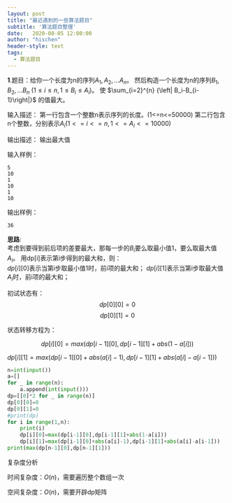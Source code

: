 ```yaml
---
layout: post
title: "最近遇到的一些算法题目"
subtitle: '算法题目整理'
date:   2020-08-05 12:00:00
author: "hischen"
header-style: text
tags:
  - 算法题目
---
```


<head>
    <script src="https://cdn.mathjax.org/mathjax/latest/MathJax.js?config=TeX-AMS-MML_HTMLorMML" type="text/javascript"></script>
    <script type="text/x-mathjax-config">
        MathJax.Hub.Config({
            tex2jax: {
            skipTags: ['script', 'noscript', 'style', 'textarea', 'pre'],
            inlineMath: [['$','$']]
            }
        });
    </script>
    
    
</head>

**1**.题目：给你一个长度为n的序列$A_1,A_2,...A_n$。
然后构造一个长度为n的序列$B_1,B_2,...B_n$ ($1\leq i\leq n,1\leq B_i\leq A_i$)。
使 $\sum_{i=2}^{n} {\left| B_i-B_{i-1}\right|}$ 的值最大。

输入描述：
第一行包含一个整数n表示序列的长度。(1<=n<=50000)
第二行包含n个整数，分别表示$A_i(1<=i<=n,1<=A_i<=10000)$

输出描述：
输出最大值

输入样例： 
``` 
5  
10
1
10
1
10
```
输出样例：
```
36
```

**思路**:      
   考虑到要得到前后项的差要最大，那每一步的$B_i$要么取最小值1，要么取最大值$A_i$。
   用dp[i]表示第i步得到的最大和，则：    
$dp[i][0]$表示当第i步取最小值$1$时，前i项的最大和；
$dp[i][1]$表示当第i步取最大值$A_i$时，前i项的最大和；

初试状态有：
$$dp[0][0]=0$$
$$dp[0][1]=0$$

状态转移方程为：


$$dp[i][0]=max(dp[i-1][0],dp[i-1][1]+abs(1-a[i]))$$


$dp[i][1]=max(dp[i-1][0]+abs(a[i]-1),dp[i-1][1]+abs(a[i]-a[i-1]))$



```python
n=int(input())
a=[]
for _ in range(n):
    a.append(int(input()))
dp=[[0]*2 for _ in range(n)]
dp[0][0]=0
dp[0][1]=0
#print(dp)
for i in range(1,n):
    print(i)
    dp[i][0]=max(dp[i-1][0],dp[i-1][1]+abs(1-a[i]))
    dp[i][1]=max(dp[i-1][0]+abs(a[i]-1),dp[i-1][1]+abs(a[i]-a[i-1]))
print(max(dp[n-1][0],dp[n-1][1]))
```


复杂度分析

时间复杂度：$O(n)$，需要遍历整个数组一次

空间复杂度：$O(n)$，需要开辟dp矩阵

